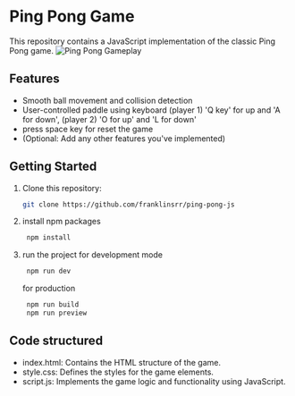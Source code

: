 # Ping Pong Game

This repository contains a JavaScript implementation of the classic Ping Pong game.
![Ping Pong Gameplay](https://github.com/franklinsrr/ping-pong-js/assets/ezgif-7-e9992f2c76.gif)
## Features

* Smooth ball movement and collision detection
* User-controlled paddle using keyboard (player 1) 'Q key' for up and 'A for down', (player 2) 'O for up' and 'L for down'
* press space key for reset the game 
* (Optional: Add any other features you've implemented)

## Getting Started

1. Clone this repository:

   ```bash
   git clone https://github.com/franklinsrr/ping-pong-js
   ```
2. install npm packages
    ```bash
     npm install
    ```
3. run  the project
    for development mode
    
    ```bash
     npm run dev 
    ```
    for production

    ```bash
     npm run build
     npm run preview 
    ```

## Code structured
* index.html: Contains the HTML structure of the game.
* style.css: Defines the styles for the game elements.
* script.js: Implements the game logic and functionality using JavaScript.